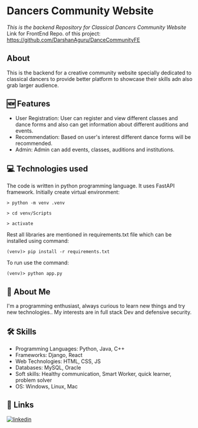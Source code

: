 # Dancers Community Website
*This is the backend Repository for Classical Dancers Community Website*
Link for FrontEnd Repo. of this project: https://github.com/DarshanAguru/DanceCommunityFE
## About 
This is the backend for a creative community website specially dedicated to classical dancers to provide better platform to showcase their skills adn also grab larger audience.

## 🆕 Features
- User Registration: User can register and view different classes and dance forms and also can get information about different auditions and events.
- Recommendation: Based on user's interest different dance forms will be recommended.
- Admin: Admin can add events, classes, auditions and institutions.

## 💻 Technologies used
The code is written in python programming language. It uses FastAPI framework.
Initially create virtual environment:
```
> python -m venv .venv
```
```
> cd venv/Scripts
```
```
> activate
```

Rest all libraries are mentioned in requirements.txt file which can be installed using command:

```
(venv)> pip install -r requirements.txt
```
To run use the command:
```
(venv)> python app.py
```

## 🚀 About Me

I'm a programming enthusiast, always curious to learn new things and try new technologies.. My interests are in full stack Dev and defensive security. 

## 🛠 Skills

- Programming Languages: Python, Java, C++
- Frameworks: Django, React
- Web Technologies: HTML, CSS, JS
- Databases: MySQL, Oracle
- Soft skills: Healthy communication, Smart Worker, quick learner, problem solver
- OS: Windows, Linux, Mac

## 🔗 Links

[![linkedin](https://img.shields.io/badge/linkedin-0A66C2?style=for-the-badge&logo=linkedin&logoColor=white)](https://www.linkedin.com/in/this-darshiii/)
